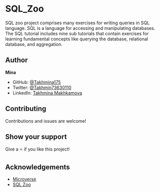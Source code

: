 # SQL_Zoo

SQL zoo project comprises many exercises for writing queries in SQL language. SQL is a language for accessing and manipulating databases. The SQL tutorial includes nine sub tutorials that contain exercises for learning fundamental concepts like querying the database, relational database, and aggregation. 


## Author

**Mina**

- GitHub: [@Takhmina175](https://github.com/Takhmina175)
- Twitter: [@Takhmin73630110](https://twitter.com/Takhmin73630110)
- LinkedIn: [Takhmina Makhkamova](https://www.linkedin.com/in/takhmina-makhkamova-7628136b/)

##  Contributing

Contributions and issues are welcome!

## Show your support

Give a ⭐️ if you like this project!


## Acknowledgements

- [Microverse](https://microverse.org)
- [SQL Zoo](https://www.theodinproject.com/courses/databases/lessons/sql)
